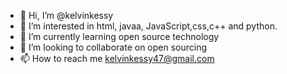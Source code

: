 - 👋 Hi, I’m @kelvinkessy
- 👀 I’m interested in html, javaa, JavaScript,css,c++ and python.
- 🌱 I’m currently learning open source technology
- 💞️ I’m looking to collaborate on open sourcing
- 📫 How to reach me  kelvinkessy47@gmail.com

<!---
kelvinkessy/kelvinkessy is a ✨ special ✨ repository because its `README.md` (this file) appears on your GitHub profile.
You can click the Preview link to take a look at your changes.
--->
